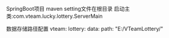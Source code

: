 SpringBoot项目
maven setting文件在根目录
启动主类:com.vteam.lucky.lottery.ServerMain

数据存储路径配置
vteam:
  lottery:
    data:
      path: "E:/VTeamLottery/"